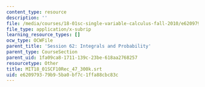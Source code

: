 ```yaml
---
content_type: resource
description: ''
file: /media/courses/18-01sc-single-variable-calculus-fall-2010/e620979379b95ba0bf7c1ffa88cbc83c_MIT18_01SCF10Rec_47_300k.vtt
file_type: application/x-subrip
learning_resource_types: []
ocw_type: OCWFile
parent_title: 'Session 62: Integrals and Probability'
parent_type: CourseSection
parent_uid: 1fa09ca8-1711-139c-23be-618aa2768257
resourcetype: Other
title: MIT18_01SCF10Rec_47_300k.srt
uid: e6209793-79b9-5ba0-bf7c-1ffa88cbc83c
---
```

